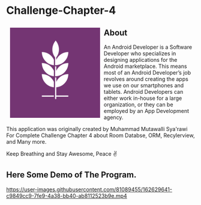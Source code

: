 # Challenge-Chapter-4

<img src="app/src/main/res/drawable/logo.png" align="left"
width="240" hspace="10" vspace="10">

## About
An Android Developer is a Software Developer who specializes in designing applications for the Android marketplace. 
This means most of an Android Developer’s job revolves around creating the apps we use on our smartphones and tablets. 
Android Developers can either work in-house for a large organization, or they can be employed by an App Development agency.

This application was originally created by Muhammad Mutawalli Sya'rawi For Complete Challenge Chapter 4 about Room Databse, ORM, Recylerview, and Many more.

Keep Breathing and Stay Awesome, Peace :v:




## Here Some Demo of The Program.

https://user-images.githubusercontent.com/81089455/162629641-c9849cc9-7fe9-4a38-bb40-ab8112523b9e.mp4

